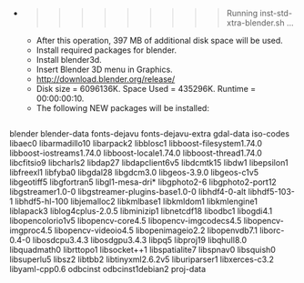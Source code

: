 * >>>>>>>>> Running inst-std-xtra-blender.sh ...
  * After this operation, 397 MB of additional disk space will be used.
  * Install required packages for blender.
  * Install blender3d.
  * Insert Blender 3D menu in Graphics.
  * http://download.blender.org/release/
  * Disk size = 6096136K. Space Used = 435296K. Runtime = 00:00:00:10.
  * The following NEW packages will be installed:
  ```bash
blender blender-data fonts-dejavu fonts-dejavu-extra gdal-data
iso-codes libaec0 libarmadillo10 libarpack2 libblosc1
libboost-filesystem1.74.0 libboost-iostreams1.74.0 libboost-locale1.74.0 libboost-thread1.74.0 libcfitsio9
libcharls2 libdap27 libdapclient6v5 libdcmtk15 libdw1
libepsilon1 libfreexl1 libfyba0 libgdal28 libgdcm3.0
libgeos-3.9.0 libgeos-c1v5 libgeotiff5 libgfortran5 libgl1-mesa-dri*
libgphoto2-6 libgphoto2-port12 libgstreamer1.0-0 libgstreamer-plugins-base1.0-0 libhdf4-0-alt
libhdf5-103-1 libhdf5-hl-100 libjemalloc2 libkmlbase1 libkmldom1
libkmlengine1 liblapack3 liblog4cplus-2.0.5 libminizip1 libnetcdf18
libodbc1 libogdi4.1 libopencolorio1v5 libopencv-core4.5 libopencv-imgcodecs4.5
libopencv-imgproc4.5 libopencv-videoio4.5 libopenimageio2.2 libopenvdb7.1 liborc-0.4-0
libosdcpu3.4.3 libosdgpu3.4.3 libpq5 libproj19 libqhull8.0
libquadmath0 librttopo1 libsocket++1 libspatialite7 libspnav0
libsquish0 libsuperlu5 libsz2 libtbb2 libtinyxml2.6.2v5
liburiparser1 libxerces-c3.2 libyaml-cpp0.6 odbcinst odbcinst1debian2
proj-data
  ```
